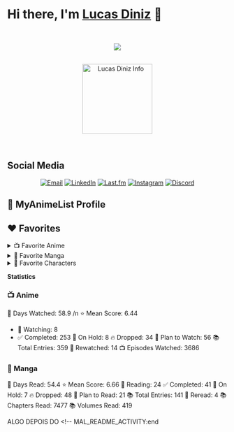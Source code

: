 # Hi there, I'm [Lucas Diniz](#) 👋
&nbsp;

<p align="center">
   <a href="https://skillicons.dev">
    <img src="https://skillicons.dev/icons?i=js,html,css,ae,aws,arduino,blender,c,docker,figma,bots,ai,jquery,mongodb,mysql,nextjs,nodejs,npm,ps,pr,py,react,redux,tailwind,ts,unreal,vite&perline=9" />
  </a>
 </p>
&nbsp;

<div align="center">
<img align="center" alt="Lucas Diniz Info" height=160 src="https://github-readme-stats.vercel.app/api/top-langs/?username=LucasHenriqueDiniz&layout=compact&rank_icon=github&hide_rank=true&theme=nord&show_icons=true">
</div>


&nbsp;

<!-- Connect with me -->

## Social Media

<p align="center">
  <a href="mailto:lucas.diniz.hdo@gmail.com"><img src="https://img.shields.io/badge/Gmail-D14836?style=for-the-badge&logo=gmail&logoColor=white" alt="Email"/></a>
  <a href="https://www.linkedin.com/in/lucas-diniz-ostroski/"><img src="https://img.shields.io/badge/LinkedIn-0077B5?style=for-the-badge&logo=linkedin&logoColor=white" alt="LinkedIn"/></a>
  <a href="https://www.last.fm/pt/user/Amayacrab"><img src="https://img.shields.io/badge/last.fm-D51007?style=for-the-badge&logo=last.fm&logoColor=white" alt="Last.fm"/></a>
  <a href="https://www.instagram.com/lucasdinizostroski/"><img src="https://img.shields.io/badge/Instagram-E4405F?style=for-the-badge&logo=instagram&logoColor=white" alt="Instagram"/></a>
  <a href="https://discord.gg/GUMxfxHc"><img src="https://img.shields.io/badge/Discord-5865F2?style=for-the-badge&logo=discord&logoColor=white" alt="Discord"/></a>
</p>

<!-- MAL_README_ACTIVITY:start -->

## 🔸 MyAnimeList Profile

## ❤️ Favorites
<details><summary>📺 Favorite Anime</summary><p align="center" width="100%"><a width="100%" href="https://myanimelist.net/anime/5081/Bakemonogatari" overflow="hidden"><img src="https://cdn.myanimelist.net/images/anime/11/75274.webp?s=950c09e4c176ebfb7536962be2b1bae5" alt="Bakemonogatari" width="20%" height="240" max-width="20%" max-height="240" title="Bakemonogatari" /></a><a width="100%" href="https://myanimelist.net/anime/1698/Nodame_Cantabile" overflow="hidden"><img src="https://cdn.myanimelist.net/images/anime/9/11986.webp?s=e586004bf43e678f7a93a301859adf1b" alt="Nodame Cantabile" width="20%" height="240" max-width="20%" max-height="240" title="Nodame Cantabile" /></a><a width="100%" href="https://myanimelist.net/anime/4224/Toradora" overflow="hidden"><img src="https://cdn.myanimelist.net/images/anime/13/22128.webp?s=fa7d47bc3bec4cd26d628c5760228c99" alt="Toradora!" width="20%" height="240" max-width="20%" max-height="240" title="Toradora!" /></a><a width="100%" href="https://myanimelist.net/anime/3702/Detroit_Metal_City" overflow="hidden"><img src="https://cdn.myanimelist.net/images/anime/3/9853.webp?s=d573d17bf570bef4da8adde3d5139da6" alt="Detroit Metal City" width="20%" height="240" max-width="20%" max-height="240" title="Detroit Metal City" /></a><a width="100%" href="https://myanimelist.net/anime/30831/Kono_Subarashii_Sekai_ni_Shukufuku_wo" overflow="hidden"><img src="https://cdn.myanimelist.net/images/anime/1895/142748.webp?s=725fe8c638210f856406b86149af016e" alt="Kono Subarashii Sekai ni Shukufuku wo!" width="20%" height="240" max-width="20%" max-height="240" title="Kono Subarashii Sekai ni Shukufuku wo!" /></a></p></details><details><summary>📖 Favorite Manga</summary><p align="center" width="100%"><a width="100%" href="https://myanimelist.net/manga/14893/Monogatari_Series__First_Season" overflow="hidden"><img src="https://cdn.myanimelist.net/images/manga/2/279887.webp?s=56fb228c092b690f9014afcbbe2ce548" alt="Monogatari Series: First Season" width="20%" height="240" max-width="20%" max-height="240" title="Monogatari Series: First Season" /></a><a width="100%" href="https://myanimelist.net/manga/28533/Watashi_ga_Motenai_no_wa_Dou_Kangaetemo_Omaera_ga_Warui" overflow="hidden"><img src="https://cdn.myanimelist.net/images/manga/5/63521.webp?s=bab4088dfa68ddad739a3d52bc1140b3" alt="Watashi ga Motenai no wa Dou Kangaetemo Omaera ga Warui!" width="20%" height="240" max-width="20%" max-height="240" title="Watashi ga Motenai no wa Dou Kangaetemo Omaera ga Warui!" /></a><a width="100%" href="https://myanimelist.net/manga/93516/SQ__Begin_W_Your_Name" overflow="hidden"><img src="https://cdn.myanimelist.net/images/manga/3/165495.webp?s=a4e234007e6bf094a588a9051416b6e1" alt="SQ: Begin W/Your Name!" width="20%" height="240" max-width="20%" max-height="240" title="SQ: Begin W/Your Name!" /></a><a width="100%" href="https://myanimelist.net/manga/102997/Saotome_Senshu_Hitakakusu" overflow="hidden"><img src="https://cdn.myanimelist.net/images/manga/1/189746.webp?s=9b6f15b5d41c6afca9b438698528ad5a" alt="Saotome Senshu, Hitakakusu" width="20%" height="240" max-width="20%" max-height="240" title="Saotome Senshu, Hitakakusu" /></a><a width="100%" href="https://myanimelist.net/manga/31/Lovely★Complex" overflow="hidden"><img src="https://cdn.myanimelist.net/images/manga/1/209659.webp?s=7ccf416ea0711f702a361c90fd258603" alt="Lovely★Complex" width="20%" height="240" max-width="20%" max-height="240" title="Lovely★Complex" /></a></p></details><details><summary>🌸 Favorite Characters</summary><p align="center" width="100%"><a width="100%" href="https://myanimelist.net/character/22037/Hitagi_Senjougahara" overflow="hidden"><img src="https://cdn.myanimelist.net/images/characters/11/287902.webp?s=559b750212c5338e987b3d0ebac9d810" alt="Senjougahara, Hitagi" width="20%" height="240" max-width="20%" max-height="240" title="Senjougahara, Hitagi" /></a><a width="100%" href="https://myanimelist.net/character/1185/Megumi_Noda" overflow="hidden"><img src="https://cdn.myanimelist.net/images/characters/11/92497.webp?s=f8d450c55e9f47ee9b6cb93c9cb5a098" alt="Noda, Megumi" width="20%" height="240" max-width="20%" max-height="240" title="Noda, Megumi" /></a><a width="100%" href="https://myanimelist.net/character/12064/Taiga_Aisaka" overflow="hidden"><img src="https://cdn.myanimelist.net/images/characters/11/514086.webp?s=87920301db499bb344d2efd437699bc4" alt="Aisaka, Taiga" width="20%" height="240" max-width="20%" max-height="240" title="Aisaka, Taiga" /></a><a width="100%" href="https://myanimelist.net/character/22054/Suruga_Kanbaru" overflow="hidden"><img src="https://cdn.myanimelist.net/images/characters/11/222449.webp?s=807b29db48805d06f863451ae8b44d27" alt="Kanbaru, Suruga" width="20%" height="240" max-width="20%" max-height="240" title="Kanbaru, Suruga" /></a><a width="100%" href="https://myanimelist.net/character/50057/Tomoko_Kuroki" overflow="hidden"><img src="https://cdn.myanimelist.net/images/characters/15/212635.webp?s=d3756e5ae6e0e0f03736ba6f464227a2" alt="Kuroki, Tomoko" width="20%" height="240" max-width="20%" max-height="240" title="Kuroki, Tomoko" /></a><a width="100%" href="https://myanimelist.net/character/153859/Yae_Saotome" overflow="hidden"><img src="https://cdn.myanimelist.net/images/characters/12/538425.webp?s=6fcca0ca41d34078b13f35c57dd80804" alt="Saotome, Yae" width="20%" height="240" max-width="20%" max-height="240" title="Saotome, Yae" /></a><a width="100%" href="https://myanimelist.net/character/6977/Sawako_Kuronuma" overflow="hidden"><img src="https://cdn.myanimelist.net/images/characters/6/120945.webp?s=b66012c0e8676ef7a444e429ed06e184" alt="Kuronuma, Sawako" width="20%" height="240" max-width="20%" max-height="240" title="Kuronuma, Sawako" /></a></p></details>

**Statistics**
### 📺 Anime &nbsp;
📅 Days Watched: 58.9 /n
⭐ Mean Score: 6.44

- 👀 Watching: 8
- ✅ Completed: 253
🛑 On Hold: 8
🔥 Dropped: 34
📝 Plan to Watch: 56
📚 Total Entries: 359
🔁 Rewatched: 14
📺 Episodes Watched: 3686
### 📖 Manga
📅 Days Read: 54.4
⭐ Mean Score: 6.66
📖 Reading: 24
✅ Completed: 41
🛑 On Hold: 7
🔥 Dropped: 48
📝 Plan to Read: 21
📚 Total Entries: 141
🔁 Reread: 4
📚 Chapters Read: 7477
📚 Volumes Read: 419



<!-- MAL_README_ACTIVITY:end -->



ALGO DEPOIS DO <!-- MAL_README_ACTIVITY:end 
